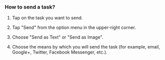 ### How to send a task?

1. Tap on the task you want to send.

2. Tap "Send" from the option menu in the upper-right corner.

3. Choose "Send as Text" or "Send as Image".

4. Choose the means by which you will send the task (for example, email, Google+, Twitter, Facebook Messenger, etc.).

